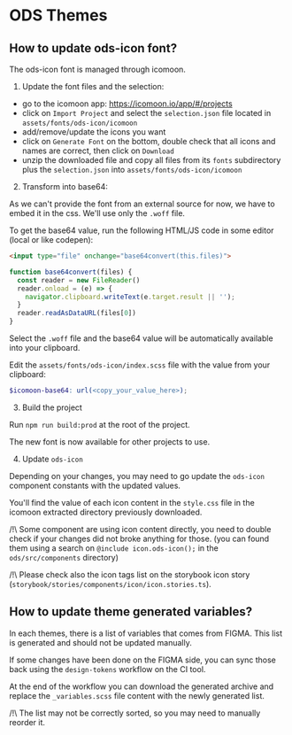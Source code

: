 # ODS Themes

## How to update ods-icon font?

The ods-icon font is managed through icomoon.

1. Update the font files and the selection:

- go to the icomoon app: https://icomoon.io/app/#/projects
- click on `Import Project` and select the `selection.json` file located in `assets/fonts/ods-icon/icomoon`
- add/remove/update the icons you want
- click on `Generate Font` on the bottom, double check that all icons and names are correct, then click on `Download`
- unzip the downloaded file and copy all files from its `fonts` subdirectory plus the `selection.json` into `assets/fonts/ods-icon/icomoon`

2. Transform into base64:

As we can't provide the font from an external source for now, we have to embed it in the css.
We'll use only the `.woff` file.

To get the base64 value, run the following HTML/JS code in some editor (local or like codepen):
```html
<input type="file" onchange="base64convert(this.files)">
```

```js
function base64convert(files) {
  const reader = new FileReader()
  reader.onload = (e) => {
    navigator.clipboard.writeText(e.target.result || '');
  }
  reader.readAsDataURL(files[0])
}
```
Select the `.woff` file and the base64 value will be automatically available into your clipboard.

Edit the `assets/fonts/ods-icon/index.scss` file with the value from your clipboard:
```scss
$icomoon-base64: url(<copy_your_value_here>);
```

3. Build the project

Run `npm run build:prod` at the root of the project.

The new font is now available for other projects to use.

4. Update `ods-icon`

Depending on your changes, you may need to go update the `ods-icon` component constants with the updated values.

You'll find the value of each icon content in the `style.css` file in the icomoon extracted directory previously downloaded.

/!\ Some component are using icon content directly, you need to double check if your changes did not broke anything for those.
(you can found them using a search on `@include icon.ods-icon();` in the `ods/src/components` directory)

/!\ Please check also the icon tags list on the storybook icon story (`storybook/stories/components/icon/icon.stories.ts`).

## How to update theme generated variables?

In each themes, there is a list of variables that comes from FIGMA. This list is generated and should not be updated manually.

If some changes have been done on the FIGMA side, you can sync those back using the `design-tokens` workflow on the CI tool.

At the end of the workflow you can download the generated archive and replace the `_variables.scss` file content
with the newly generated list.

/!\ The list may not be correctly sorted, so you may need to manually reorder it.
